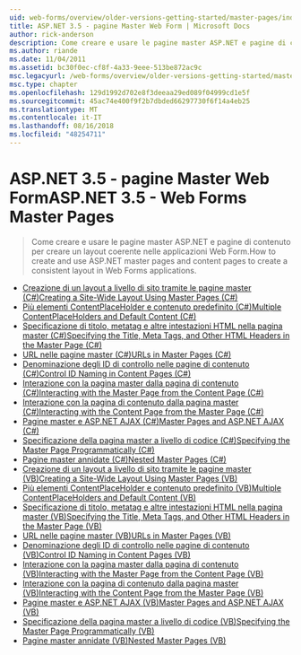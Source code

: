 ```yaml
---
uid: web-forms/overview/older-versions-getting-started/master-pages/index
title: ASP.NET 3.5 - pagine Master Web Form | Microsoft Docs
author: rick-anderson
description: Come creare e usare le pagine master ASP.NET e pagine di contenuto per creare un layout coerente nelle applicazioni Web Form.
ms.author: riande
ms.date: 11/04/2011
ms.assetid: bc30f0ec-cf8f-4a33-9eee-513be872ac9c
msc.legacyurl: /web-forms/overview/older-versions-getting-started/master-pages
msc.type: chapter
ms.openlocfilehash: 129d1992d702e8f3deeaa29ed089f04999cd1e5f
ms.sourcegitcommit: 45ac74e400f9f2b7dbded66297730f6f14a4eb25
ms.translationtype: MT
ms.contentlocale: it-IT
ms.lasthandoff: 08/16/2018
ms.locfileid: "48254711"
---
```

<a name="aspnet-35---web-forms-master-pages"></a><span data-ttu-id="17955-103">ASP.NET 3.5 - pagine Master Web Form</span><span class="sxs-lookup"><span data-stu-id="17955-103">ASP.NET 3.5 - Web Forms Master Pages</span></span>
====================
> <span data-ttu-id="17955-104">Come creare e usare le pagine master ASP.NET e pagine di contenuto per creare un layout coerente nelle applicazioni Web Form.</span><span class="sxs-lookup"><span data-stu-id="17955-104">How to create and use ASP.NET master pages and content pages to create a consistent layout in Web Forms applications.</span></span>


- [<span data-ttu-id="17955-105">Creazione di un layout a livello di sito tramite le pagine master (C#)</span><span class="sxs-lookup"><span data-stu-id="17955-105">Creating a Site-Wide Layout Using Master Pages (C#)</span></span>](creating-a-site-wide-layout-using-master-pages-cs.md)
- [<span data-ttu-id="17955-106">Più elementi ContentPlaceHolder e contenuto predefinito (C#)</span><span class="sxs-lookup"><span data-stu-id="17955-106">Multiple ContentPlaceHolders and Default Content (C#)</span></span>](multiple-contentplaceholders-and-default-content-cs.md)
- [<span data-ttu-id="17955-107">Specificazione di titolo, metatag e altre intestazioni HTML nella pagina master (C#)</span><span class="sxs-lookup"><span data-stu-id="17955-107">Specifying the Title, Meta Tags, and Other HTML Headers in the Master Page (C#)</span></span>](specifying-the-title-meta-tags-and-other-html-headers-in-the-master-page-cs.md)
- [<span data-ttu-id="17955-108">URL nelle pagine master (C#)</span><span class="sxs-lookup"><span data-stu-id="17955-108">URLs in Master Pages (C#)</span></span>](urls-in-master-pages-cs.md)
- [<span data-ttu-id="17955-109">Denominazione degli ID di controllo nelle pagine di contenuto (C#)</span><span class="sxs-lookup"><span data-stu-id="17955-109">Control ID Naming in Content Pages (C#)</span></span>](control-id-naming-in-content-pages-cs.md)
- [<span data-ttu-id="17955-110">Interazione con la pagina master dalla pagina di contenuto (C#)</span><span class="sxs-lookup"><span data-stu-id="17955-110">Interacting with the Master Page from the Content Page (C#)</span></span>](interacting-with-the-master-page-from-the-content-page-cs.md)
- [<span data-ttu-id="17955-111">Interazione con la pagina di contenuto dalla pagina master (C#)</span><span class="sxs-lookup"><span data-stu-id="17955-111">Interacting with the Content Page from the Master Page (C#)</span></span>](interacting-with-the-content-page-from-the-master-page-cs.md)
- [<span data-ttu-id="17955-112">Pagine master e ASP.NET AJAX (C#)</span><span class="sxs-lookup"><span data-stu-id="17955-112">Master Pages and ASP.NET AJAX (C#)</span></span>](master-pages-and-asp-net-ajax-cs.md)
- [<span data-ttu-id="17955-113">Specificazione della pagina master a livello di codice (C#)</span><span class="sxs-lookup"><span data-stu-id="17955-113">Specifying the Master Page Programmatically (C#)</span></span>](specifying-the-master-page-programmatically-cs.md)
- [<span data-ttu-id="17955-114">Pagine master annidate (C#)</span><span class="sxs-lookup"><span data-stu-id="17955-114">Nested Master Pages (C#)</span></span>](nested-master-pages-cs.md)
- [<span data-ttu-id="17955-115">Creazione di un layout a livello di sito tramite le pagine master (VB)</span><span class="sxs-lookup"><span data-stu-id="17955-115">Creating a Site-Wide Layout Using Master Pages (VB)</span></span>](creating-a-site-wide-layout-using-master-pages-vb.md)
- [<span data-ttu-id="17955-116">Più elementi ContentPlaceHolder e contenuto predefinito (VB)</span><span class="sxs-lookup"><span data-stu-id="17955-116">Multiple ContentPlaceHolders and Default Content (VB)</span></span>](multiple-contentplaceholders-and-default-content-vb.md)
- [<span data-ttu-id="17955-117">Specificazione di titolo, metatag e altre intestazioni HTML nella pagina master (VB)</span><span class="sxs-lookup"><span data-stu-id="17955-117">Specifying the Title, Meta Tags, and Other HTML Headers in the Master Page (VB)</span></span>](specifying-the-title-meta-tags-and-other-html-headers-in-the-master-page-vb.md)
- [<span data-ttu-id="17955-118">URL nelle pagine master (VB)</span><span class="sxs-lookup"><span data-stu-id="17955-118">URLs in Master Pages (VB)</span></span>](urls-in-master-pages-vb.md)
- [<span data-ttu-id="17955-119">Denominazione degli ID di controllo nelle pagine di contenuto (VB)</span><span class="sxs-lookup"><span data-stu-id="17955-119">Control ID Naming in Content Pages (VB)</span></span>](control-id-naming-in-content-pages-vb.md)
- [<span data-ttu-id="17955-120">Interazione con la pagina master dalla pagina di contenuto (VB)</span><span class="sxs-lookup"><span data-stu-id="17955-120">Interacting with the Master Page from the Content Page (VB)</span></span>](interacting-with-the-master-page-from-the-content-page-vb.md)
- [<span data-ttu-id="17955-121">Interazione con la pagina di contenuto dalla pagina master (VB)</span><span class="sxs-lookup"><span data-stu-id="17955-121">Interacting with the Content Page from the Master Page (VB)</span></span>](interacting-with-the-content-page-from-the-master-page-vb.md)
- [<span data-ttu-id="17955-122">Pagine master e ASP.NET AJAX (VB)</span><span class="sxs-lookup"><span data-stu-id="17955-122">Master Pages and ASP.NET AJAX (VB)</span></span>](master-pages-and-asp-net-ajax-vb.md)
- [<span data-ttu-id="17955-123">Specificazione della pagina master a livello di codice (VB)</span><span class="sxs-lookup"><span data-stu-id="17955-123">Specifying the Master Page Programmatically (VB)</span></span>](specifying-the-master-page-programmatically-vb.md)
- [<span data-ttu-id="17955-124">Pagine master annidate (VB)</span><span class="sxs-lookup"><span data-stu-id="17955-124">Nested Master Pages (VB)</span></span>](nested-master-pages-vb.md)
